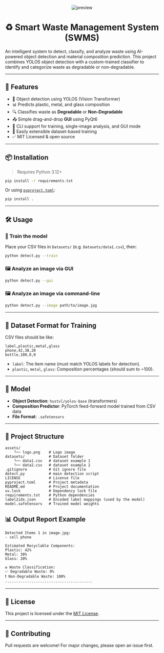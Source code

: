 <p align="center">
  <img src="https://github.com/user-attachments/assets/4a7266a0-105d-4555-8b6c-1462c03608de" alt="preview">
</p>

<h1 align="center">♻️ Smart Waste Management System (SWMS)</h1>


An intelligent system to detect, classify, and analyze waste using AI-powered object detection and material composition prediction. This project combines YOLOS object detection with a custom-trained classifier to identify and categorize waste as degradable or non-degradable.

---

## 🚀 Features

- 🧠 Object detection using YOLOS (Vision Transformer)
- 📊 Predicts plastic, metal, and glass composition
- 🔍 Classifies waste as **Degradable** or **Non-Degradable**
- 📤 Simple drag-and-drop **GUI** using PyQt6
- 📁 CLI support for training, single-image analysis, and GUI mode
- 🧪 Easily extensible dataset-based training
- ✅ MIT Licensed & open source

---

## 📦 Installation

> Requires Python 3.12+

```bash
pip install -r requirements.txt
```

Or using [`pyproject.toml`](pyproject.toml):

```bash
pip install .
```

---

## 🛠️ Usage

### 🔧 Train the model

Place your CSV files in `Datasets/` (e.g. `Datasets/data1.csv`), then:

```bash
python detect.py --train
```

### 🖼️ Analyze an image via GUI

```bash
python detect.py --gui
```

### 🖼️ Analyze an image via command-line

```bash
python detect.py --image path/to/image.jpg
```

---

## 📁 Dataset Format for Training

CSV files should be like:

```csv
label,plastic,metal,glass
phone,42,38,20
bottle,100,0,0
```

- `label`: The item name (must match YOLOS labels for detection).
- `plastic`, `metal`, `glass`: Composition percentages (should sum to ~100).

---

## 🧠 Model

- **Object Detection**: `hustvl/yolos-base` (transformers)
- **Composition Predictor**: PyTorch feed-forward model trained from CSV data
- **File Format**: `.safetensors`

---

## 📸 Project Structure

```text
assets/
    └── logo.png    # Logo image
datasets/           # Dataset folder
    └── data1.csv   # dataset example 1
    └── data2.csv   # dataset example 2
.gitignore          # Git ignore file
detect.py           # main detection script
LICENSE             # License file
pyproject.toml      # Project metadata
README.md           # Project documentation
uv.lock             # Dependency lock file
requirements.txt    # Python dependencies
label2idx.json      # Encoded label mappings (used by the model)
model.safetensors   # Trained model weights
```

## 📊 Output Report Example

```
Detected Items 1 in image.jpg:
- cell phone

Estimated Recyclable Components:
Plastic: 42%
Metal: 38%
Glass: 20%

♻️ Waste Classification:
✅ Degradable Waste: 0% 
❗ Non-Degradable Waste: 100%
----------------------------------------
```

---

## 🪪 License

This project is licensed under the [MIT License](LICENSE).

---

## 🤝 Contributing

Pull requests are welcome! For major changes, please open an issue first.
